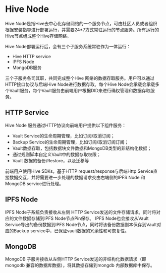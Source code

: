 # Hive Node

Hive Node是指Hive去中心化存储网络的一个服务节点，可由社区人员或者组织根据安装指导进行部署运行，并需要24*7方式常驻运行的节点服务。所有运行的Hive节点组成整个Hive存储网络。

Hive Node部署运行后，会有三个子服务系统常驻作为一体运行：
* Hive HTTP service
* IPFS Node
* MongoDB服务

三个子服务各司其职，共同完成整个Hive 网络的数据存取服务。用户可以通过HTTP接口协议与后端Hive Node进行数据存取。每个Hive Node会承载会承载多个Vault服务，每个Vault服务由前端用户根据DID来进行确权管理和数据存取服务。

## HTTP Service

Hive Node 服务通过HTTP协议向前端用户提供以下组件服务：
* Vault Service的生命周期管理，比如订阅/取消订阅；
* Backup Service的生命周期管理，比如订阅/取消订阅订阅；
* Vault数据存取，包括数据块文件数据和MongoDB类型的非结构化数据；
* 通过规则脚本自定义Vault中的数据存取权限；
* Vault 数据的备份/Restore，以及迁移等

前端用户使用Hive SDKs，基于HTTP request/response与后端Http Service直接数据交互，并将需要进一步处理的数据请求交由右端侧的IPFS Node 和MongoDB service进行处理。

## IPFS Node

IPFS Node子系统负责接收从左侧 HTTP Service发送的文件存储请求，同时将对应的文件数据存储到IPFS Node节点Pin保存。
IPFS Node也会接收从Vault Service导出的备份数据到IPFS Node节点，同时将该备份数据副本保存到Vault对应的Backup service中，已保证vault数据的冗余性和可恢复性。

## MongoDB&#x20;

MongoDB 子服务接收从左侧HTTP Service发送的非结构化数据请求（即mongodb 兼容的数据库数据），将其数据存储到mongdb 内部数据库中保存。

